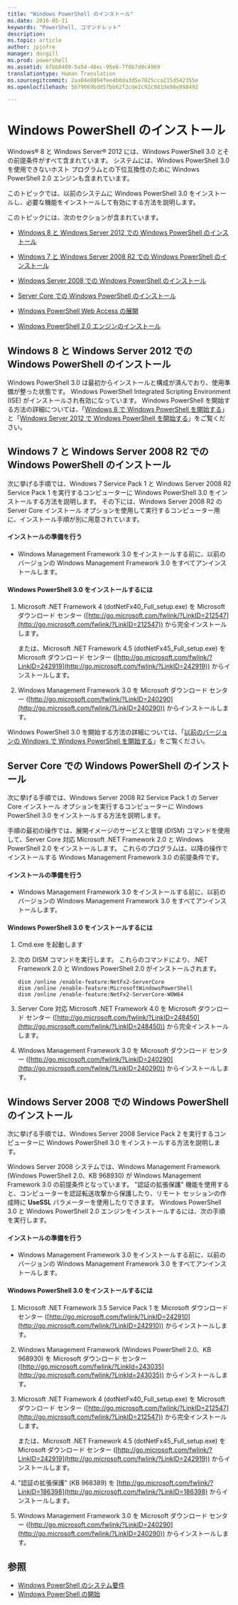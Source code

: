 ```yaml
---
title: "Windows PowerShell のインストール"
ms.date: 2016-05-11
keywords: "PowerShell, コマンドレット"
description: 
ms.topic: article
author: jpjofre
manager: dongill
ms.prod: powershell
ms.assetid: 6fbb0409-5a54-48ec-95e6-7f8b7d8c4969
translationtype: Human Translation
ms.sourcegitcommit: 2aa04e8094fee4b0da3d5e7025cca215d542355e
ms.openlocfilehash: 5b79069bdd57bb62f2cde2c92c981de98e898492

---
```


# Windows PowerShell のインストール
Windows® 8 と Windows Server® 2012 には、Windows PowerShell 3.0 とその前提条件がすべて含まれています。 システムには、Windows PowerShell 3.0 を使用できないホスト プログラムとの下位互換性のために Windows PowerShell 2.0 エンジンも含まれています。

このトピックでは、以前のシステムに Windows PowerShell 3.0 をインストールし、必要な機能をインストールして有効にする方法を説明します。

このトピックには、次のセクションが含まれています。

-   [Windows 8 と Windows Server 2012 での Windows PowerShell のインストール](Installing-Windows-PowerShell.md#BKMK_InstallingOnWindows8andWindowsServer2012)

-   [Windows 7 と Windows Server 2008 R2 での Windows PowerShell のインストール](Installing-Windows-PowerShell.md#BKMK_InstallingOnWindows7andWindowsServer2008R2)

-   [Windows Server 2008 での Windows PowerShell のインストール](Installing-Windows-PowerShell.md#BKMK_InstallingOnWindowsServer2008LH)

-   [Server Core での Windows PowerShell のインストール](Installing-Windows-PowerShell.md#BKMK_InstallingOnServerCore)

-   [Windows PowerShell Web Access の展開](https://technet.microsoft.com/en-us/library/639d0eff-98a3-4124-b52c-26921ebd98b0)

-   [Windows PowerShell 2.0 エンジンのインストール](Installing-the-Windows-PowerShell-2.0-Engine.md)

## <a name="BKMK_InstallingOnWindows8andWindowsServer2012"></a>Windows 8 と Windows Server 2012 での Windows PowerShell のインストール
Windows PowerShell 3.0 は最初からインストールと構成が済んでおり、使用準備が整った状態です。 Windows PowerShell Integrated Scripting Environment (ISE) がインストールされ有効になっています。 Windows PowerShell を開始する方法の詳細については、「[Windows 8 で Windows PowerShell を開始する](https://technet.microsoft.com/en-us/library/d7be1668-8617-4890-ad90-dd9765fbd2c3)」と「[Windows Server 2012 で Windows PowerShell を開始する](https://technet.microsoft.com/library/hh831491.aspx#BKMK_powershell)」をご覧ください。

## <a name="BKMK_InstallingOnWindows7andWindowsServer2008R2"></a>Windows 7 と Windows Server 2008 R2 での Windows PowerShell のインストール
次に挙げる手順では、Windows 7 Service Pack 1 と Windows Server 2008 R2 Service Pack 1 を実行するコンピューターに Windows PowerShell 3.0 をインストールする方法を説明します。 その下には、Windows Server 2008 R2 の Server Core インストール オプションを使用して実行するコンピューター用に、インストール手順が別に用意されています。

#### インストールの準備を行う

-   Windows Management Framework 3.0 をインストールする前に、以前のバージョンの Windows Management Framework 3.0 をすべてアンインストールします。

#### Windows PowerShell 3.0 をインストールするには

1.  Microsoft .NET Framework 4 (dotNetFx40_Full_setup.exe) を Microsoft ダウンロード センター ([http://go.microsoft.com/fwlink/?LinkID=212547](http://go.microsoft.com/fwlink/?LinkID=212547)) から完全インストールします。

    または、Microsoft .NET Framework 4.5 (dotNetFx45_Full_setup.exe) を Microsoft ダウンロード センター ([http://go.microsoft.com/fwlink/?LinkID=242919](http://go.microsoft.com/fwlink/?LinkID=242919)) からインストールします。

2.  Windows Management Framework 3.0 を Microsoft ダウンロード センター ([http://go.microsoft.com/fwlink/?LinkID=240290](http://go.microsoft.com/fwlink/?LinkID=240290)) からインストールします。

Windows PowerShell 3.0 を開始する方法の詳細については、「[以前のバージョンの Windows で Windows PowerShell を開始する](Starting-Windows-PowerShell-on-Earlier-Versions-of-Windows.md)」をご覧ください。

## <a name="BKMK_InstallingOnServerCore"></a>Server Core での Windows PowerShell のインストール
次に挙げる手順では、Windows Server 2008 R2 Service Pack 1 の Server Core インストール オプションを実行するコンピューターに Windows PowerShell 3.0 をインストールする方法を説明します。

手順の最初の操作では、展開イメージのサービスと管理 (DISM) コマンドを使用して、Server Core 対応 Microsoft .NET Framework 2.0 と Windows PowerShell 2.0 をインストールします。 これらのプログラムは、以降の操作でインストールする Windows Management Framework 3.0 の前提条件です。

#### インストールの準備を行う

-   Windows Management Framework 3.0 をインストールする前に、以前のバージョンの Windows Management Framework 3.0 をすべてアンインストールします。

#### Windows PowerShell 3.0 をインストールするには

1.  Cmd.exe を起動します

2.  次の DISM コマンドを実行します。 これらのコマンドにより、.NET Framework 2.0 と Windows PowerShell 2.0 がインストールされます。

    ```
    dism /online /enable-feature:NetFx2-ServerCore
    dism /online /enable-feature:MicrosoftWindowsPowerShell
    dism /online /enable-feature:NetFx2-ServerCore-WOW64
    ```

3.  Server Core 対応 Microsoft .NET Framework 4.0 を Microsoft ダウンロード センター ([http://go.microsoft.com/fwlink/?LinkID=248450](http://go.microsoft.com/fwlink/?LinkID=248450)) から完全インストールします。

4.  Windows Management Framework 3.0 を Microsoft ダウンロード センター ([http://go.microsoft.com/fwlink/?LinkID=240290](http://go.microsoft.com/fwlink/?LinkID=240290)) からインストールします。

## <a name="BKMK_InstallingOnWindowsServer2008LH"></a>Windows Server 2008 での Windows PowerShell のインストール
次に挙げる手順では、Windows Server 2008 Service Pack 2 を実行するコンピューターに Windows PowerShell 3.0 をインストールする方法を説明します。

Windows Server 2008 システムでは、Windows Management Framework (Windows PowerShell 2.0、KB 968930) が Windows Management Framework 3.0 の前提条件となっています。 "認証の拡張保護" 機能を使用すると、コンピューターを認証転送攻撃から保護したり、リモート セッションの作成時に **UseSSL** パラメーターを使用したりできます。 Windows PowerShell 3.0 と Windows PowerShell 2.0 エンジンをインストールするには、次の手順を実行します。

#### インストールの準備を行う

-   Windows Management Framework 3.0 をインストールする前に、以前のバージョンの Windows Management Framework 3.0 をすべてアンインストールします。

#### Windows PowerShell 3.0 をインストールするには

1.  Microsoft .NET Framework 3.5 Service Pack 1 を Microsoft ダウンロード センター ([http://go.microsoft.com/fwlink/?LinkID=242910](http://go.microsoft.com/fwlink/?LinkID=242910)) からインストールします。

2.  Windows Management Framework (Windows PowerShell 2.0、KB 968930) を Microsoft ダウンロード センター ([http://go.microsoft.com/fwlink/?LinkId=243035](http://go.microsoft.com/fwlink/?LinkId=243035)) からインストールします。

3.  Microsoft .NET Framework 4 (dotNetFx40_Full_setup.exe) を Microsoft ダウンロード センター ([http://go.microsoft.com/fwlink/?LinkID=212547](http://go.microsoft.com/fwlink/?LinkID=212547)) から完全インストールします。

    または、Microsoft .NET Framework 4.5 (dotNetFx45_Full_setup.exe) を Microsoft ダウンロード センター ([http://go.microsoft.com/fwlink/?LinkID=242919](http://go.microsoft.com/fwlink/?LinkID=242919)) からインストールします。

4.  "認証の拡張保護" (KB 968389) を [http://go.microsoft.com/fwlink/?LinkID=186398](http://go.microsoft.com/fwlink/?LinkID=186398) からインストールします。

5.  Windows Management Framework 3.0 を Microsoft ダウンロード センター ([http://go.microsoft.com/fwlink/?LinkID=240290](http://go.microsoft.com/fwlink/?LinkID=240290)) からインストールします。

## 参照
- [Windows PowerShell のシステム要件](Windows-PowerShell-System-Requirements.md)
- [Windows PowerShell の開始](https://technet.microsoft.com/en-us/library/8ec8c2d7-8e7c-4722-a3d2-498fe5739a8e)



<!--HONumber=Oct16_HO3-->



